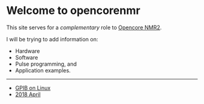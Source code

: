 # Welcome to opencorenmr

This site serves for a _complementary_ role to [Opencore NMR2](http://kuchem.kyoto-u.ac.jp/bun/indiv/takezo/opencorenmr2/index.html).

I will be trying to add information on:
 - Hardware
 - Software
 - Pulse programming, and
 - Application examples.

---

- [GPIB on Linux](blog/gpibOnLinux.md)
- [2018 April](blog/2018Apr.md)

